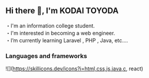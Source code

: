 ## Hi there 👋, I'm KODAI TOYODA
・I'm an information college student.  
・I'm interested in becoming a web engineer.  
・I’m currently learning Laravel , PHP , Java, etc....  

### Languages and frameworks  

![](https://skillicons.dev/icons?i=html,css,js,java,c, react)
